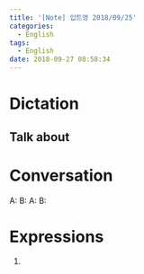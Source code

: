 ```yaml
---
title: '[Note] 입트영 2018/09/25'
categories:
  - English
tags:
  - English
date: 2018-09-27 08:58:34
---
```


# Dictation

## Talk about

# Conversation

A:
B:
A:
B:


# Expressions

1.